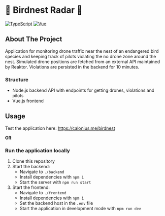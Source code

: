 # 🦆 Birdnest Radar 🦆

[![TypeScript](https://badgen.net/badge/icon/typescript?icon=typescript&label)](https://typescriptlang.org)
[![Vue](https://img.shields.io/badge/vue-3.2-brightgreen.svg)](https://vuejs.org/)

## About The Project

Application for monitoring drone traffic near the nest of an endangered bird species and keeping track of pilots violating the no drone zone around the nest. 
Simulated drone positions are fetched from an external API maintained by Reaktor. Violations are persisted in the backend for 10 minutes.

### Structure

- Node.js backend API with endpoints for getting drones, violations and pilots
- Vue.js frontend

## Usage

Test the application here: https://calonius.me/birdnest 

**OR**  

### Run the application locally

1. Clone this repository
2. Start the backend:
    - Navigate to ``./backend``
    - Install dependencies with ``npm i``
    - Start the server with ``npm run start``
3. Start the frontend:
    - Navigate to ``./frontend``
    - Install dependencies with ``npm i``
    - Set the backend host in the ``.env`` file
    - Start the application in development mode with ``npm run dev``